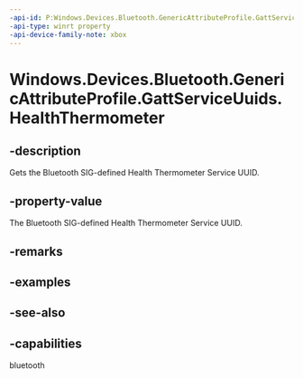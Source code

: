 ```yaml
---
-api-id: P:Windows.Devices.Bluetooth.GenericAttributeProfile.GattServiceUuids.HealthThermometer
-api-type: winrt property
-api-device-family-note: xbox
---
```


<!-- Property syntax
public System.Guid HealthThermometer { get; }
-->

# Windows.Devices.Bluetooth.GenericAttributeProfile.GattServiceUuids.HealthThermometer

## -description
Gets the Bluetooth SIG-defined Health Thermometer Service UUID.

## -property-value
The Bluetooth SIG-defined Health Thermometer Service UUID.

## -remarks

## -examples

## -see-also

## -capabilities
bluetooth
